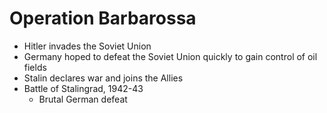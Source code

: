 # Operation Barbarossa
- Hitler invades the Soviet Union
- Germany hoped to defeat the Soviet Union quickly to gain control of oil fields
- Stalin declares war and joins the Allies
- Battle of Stalingrad, 1942-43
    - Brutal German defeat
